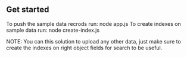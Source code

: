 ## Get started

To push the sample data recrods run: node app.js
To create indexes on sample data run: node create-index.js 

NOTE: You can this solution to upload any other data, just make sure to create the indexes on right object fields for search to be useful. 